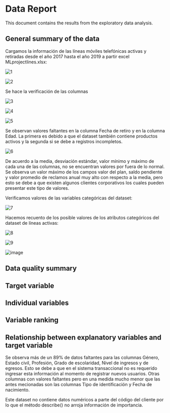 # Data Report

This document contains the results from the exploratory data analysis.

## General summary of the data 

Cargamos la información de las líneas móviles telefónicas activas y retiradas desde el año 2017 hasta el año 2019 a partir excel MLprojectlines.xlsx:

![1](https://user-images.githubusercontent.com/66392216/171025376-1555b59f-97da-4a49-9b4c-00d1182970b9.JPG)

![2](https://user-images.githubusercontent.com/66392216/171025523-68ad5aa9-3846-419e-918f-0d68d5908bec.JPG)

Se hace la verificación de las columnas 

![3](https://user-images.githubusercontent.com/66392216/171025833-6eaba477-58c7-4946-81de-56504aa78d7b.JPG)

![4](https://user-images.githubusercontent.com/66392216/171026323-c38faba0-ea0c-4a81-95e4-c341a54953ba.JPG)

![5](https://user-images.githubusercontent.com/66392216/171026501-0c24a0bb-d976-48f0-bba2-7e76e1d977df.JPG)

Se observan valores faltantes en la columna Fecha de retiro y en la columna Edad. La primera es debido a que el dataset también contiene productos activos y la segunda si se debe a registros incompletos.

![6](https://user-images.githubusercontent.com/66392216/171026689-31bc6edb-046d-4997-8573-1e9006217384.JPG)

De acuerdo a la media, desviación estándar, valor mínimo y máximo de cada una de las columnas, no se encuentran valores por fuera de lo normal. Se observa un valor máximo de los campos valor del plan, saldo pendiente y valor promedio de reclamos anual muy alto con respecto a la media, pero esto se debe a que existen algunos clientes corporativos los cuales pueden presentar este tipo de valores.

Verificamos valores de las variables categóricas del dataset:

![7](https://user-images.githubusercontent.com/66392216/171026873-92c750f9-8a9d-4ffb-b7e9-02ace93d3294.JPG)


Hacemos recuento de los posible valores de los atributos categóricos del dataset de líneas activas:

![8](https://user-images.githubusercontent.com/66392216/171027079-9e3a2dc6-1c57-4ace-a404-b2b26ecbabd9.JPG)

![9](https://user-images.githubusercontent.com/66392216/171027183-251d9266-5e72-42d6-bada-4496afa89a80.JPG)

![image](https://user-images.githubusercontent.com/66392216/171027253-93280659-e04f-4f04-a045-a1f0a4c400c4.png)

## Data quality summary

## Target variable

## Individual variables

## Variable ranking

## Relationship between explanatory variables and target variable




Se observa más de un 89% de datos faltantes para las columnas Género, Estado 
civil, Profesión, Grado de escolaridad, Nivel de ingresos y de egresos. Esto se debe a que en el sistema transaccional no es requerido ingresar esta información al momento de registrar nuevos usuarios. Otras columnas con valores faltantes pero en una medida mucho menor que las antes mecionadas son las columnas Tipo de identificación y Fecha de nacimiento.

Este dataset no contiene datos numéricos a parte del código del cliente por lo que el método describe() no arroja información de importancia.